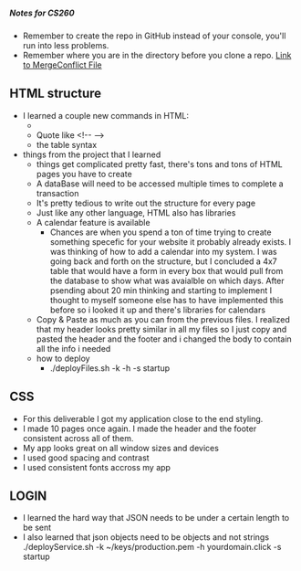 ##### Notes for CS260
- Remember to create the repo in GitHub instead of your console, you'll run into less problems.
- Remember where you are in the directory before you clone a repo.
[Link to MergeConflict File](conflictTest.md)

## HTML structure
- I learned a couple new commands in HTML:
    - <img src="" alt = "" width="">
    - Quote like \<!-- -->
    - the table syntax
- things from the project that I learned
    - things get complicated pretty fast, there's tons and tons of HTML pages you have to create
    - A dataBase will need to be accessed multiple times to complete a transaction
    - It's pretty tedious to write out the structure for every page
    - Just like any other language, HTML also has libraries
    - A calendar feature is available
        - Chances are when you spend a ton of time trying to create something specefic for your website it probably already exists. I was thinking of how to add a calendar into my system. I was going back and forth on the structure, but I concluded a 4x7 table that would have a form in every box that would pull from the database to show what was avaialble on which days. After psending about 20 min thinking and starting to implement I thought to myself someone else has to have implemented this before so i looked it up and there's libraries for calendars
    - Copy & Paste as much as you can from the previous files. I realized that my header looks pretty similar in all my files so I just copy and pasted the header and the footer and i changed the body to contain all the info i needed
    - how to deploy
        - ./deployFiles.sh -k <yourpemkey> -h <yourdomain> -s startup
 
## CSS 
- For this deliverable I got my application close to the end styling.
- I made 10 pages once again. I made the header and the footer consistent across all of them.
- My app looks great on all window sizes and devices
- I used good spacing and contrast
- I used consistent fonts accross my app

## LOGIN
- I learned the hard way that JSON needs to be under a certain length to be sent
- I also learned that json objects need to be objects and not strings
./deployService.sh -k ~/keys/production.pem -h yourdomain.click -s startup